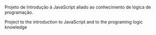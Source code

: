 Projeto de Introdução à JavaScript aliado ao conhecimento de lógica de programação.

Project to the introduction to JavaScript and to the programing logic knowledge